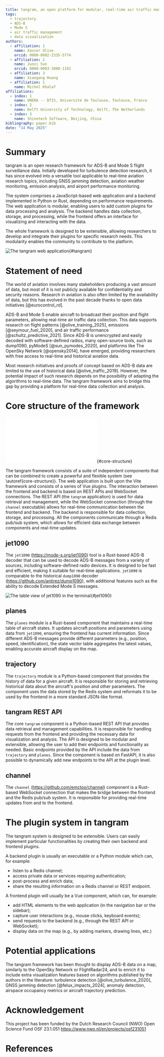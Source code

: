 ```yaml
---
title: tangram, an open platform for modular, real-time air traffic management research
tags:
  - trajectory
  - ADS-B
  - Mode S
  - air traffic management
  - data visualization
authors:
  - affiliation: 1
    name: Xavier Olive
    orcid: 0000-0002-2335-5774
  - affiliation: 2
    name: Junzi Sun
    orcid: 0000-0003-3888-1192
  - affiliation: 3
    name: Xiaogang Huang
  - affiliation: 1
    name: Michel Khalaf
affiliations:
  - index: 1
    name: ONERA -- DTIS, Université de Toulouse, Toulouse, France
  - index: 2
    name: Delft University of Technology, Delft, The Netherlands
  - index: 3
    name: Shinetech Software, Beijing, China
bibliography: paper.bib
date: "14 May 2025"
---
```


# Summary

tangram is an open research framework for ADS-B and Mode S flight surveillance data. Initially developed for turbulence detection research, it has since evolved into a versatile tool applicable to real-time aviation research topics, including GNSS jamming detection, aviation weather monitoring, emission analysis, and airport performance monitoring.

The system comprises a JavaScript-based web application and a backend implemented in Python or Rust, depending on performance requirements. The web application is modular, enabling users to add custom plugins for data processing and analysis. The backend handles data collection, storage, and processing, while the frontend offers an interface for visualizing and interacting with the data.

The whole framework is designed to be extensible, allowing researchers to develop and integrate their plugins for specific research needs. This modularity enables the community to contribute to the platform.

![The tangram web application](../docs/screenshot/tangram_screenshot_fr.png){#tangram}

# Statement of need

The world of aviation involves many stakeholders producing a vast amount of data, but most of it is not publicly available for confidentiality and security reasons. Research in aviation is also often limited by the availability of data, but this has evolved in the past decade thanks to open data initiatives [@eurocontrol_rd].

ADS-B and Mode S enable aircraft to broadcast their position and flight parameters, allowing real-time air traffic data collection. This data supports research on flight patterns [@olive_training_2025], emissions [@seymour_fuel_2020], and air traffic performance [@schultz_predictive_2021]. Since ADS-B is unencrypted and easily decoded with software-defined radios, many open-source tools, such as dump1090, pyModeS [@sun_pymodes_2020], and platforms like The OpenSky Network [@opensky2014], have emerged, providing researchers with free access to real-time and historical aviation data.

Most research initiatives and proofs of concept based on ADS-B data are limited to the use of historical data [@olive_traffic_2019]. However, the potential impact of such research depends on the possibility of adapting the algorithms to real-time data. The tangram framework aims to bridge this gap by providing a platform for real-time data collection and analysis.

# Core structure of the framework

![Core structure of the framework](../docs/screenshot/tangram_diagram.pdf){#core-structure}

The tangram framework consists of a suite of independent components that can be combined to create a powerful and flexible system (see \autoref{core-structure}). The web application is built upon the Vite framework and consists of a series of Vue plugins. The interaction between the frontend and backend is based on REST APIs and WebSocket connections. The REST API (the `tangram` application) is used for data retrieval and management, while the WebSocket connection (through the `channel` executable) allows for real-time communication between the frontend and backend. The backend is responsible for data collection, storage, and processing. All the components communicate through a Redis pub/sub system, which allows for efficient data exchange between components and real-time updates.

## jet1090

The `jet1090` (<https://mode-s.org/jet1090>) tool is a Rust-based ADS-B decoder that can be used to decode ADS-B messages from a variety of sources, including software-defined radio devices. It is designed to be fast and efficient, making it suitable for real-time applications. `jet1090` is comparable to the historical `dump1090` decoder (<https://github.com/antirez/dump1090>), with additional features such as the ability to decode Extended Mode S messages.

![The table view of `jet1090` in the terminal](../docs/screenshot/jet1090.png){#jet1090}

## planes

The `planes` module is a Rust-based component that maintains a real-time table of aircraft states. It updates aircraft positions and parameters using data from `jet1090`, ensuring the frontend has current information. Since different ADS-B messages provide different parameters (e.g., position, speed, identification), the state vector table aggregates the latest values, enabling accurate aircraft display on the map.

## trajectory

The `trajectory` module is a Python-based component that provides the history of data for a given aircraft. It is responsible for storing and retrieving historical data about the aircraft's position and other parameters. The component uses the data stored by the Redis system and reformats it to be used by the frontend in a more standard JSON-like format.

## tangram REST API

The core `tangram` component is a Python-based REST API that provides data retrieval and management capabilities. It is responsible for handling requests from the frontend and providing the necessary data for visualization and analysis. The API is designed to be modular and extensible, allowing the user to add their endpoints and functionality as needed. Basic endpoints provided by the API include the data from `trajectory` and `planes`. Since the component is based on FastAPI, it is also possible to dynamically add new endpoints to the API at the plugin level.

## channel

The `channel` (<https://github.com/emctoo/channel>) component is a Rust-based WebSocket connection that makes the bridge between the frontend and the Redis pub/sub system. It is responsible for providing real-time updates from and to the frontend.

# The plugin system in tangram

The tangram system is designed to be extensible. Users can easily implement particular functionalities by creating their own backend and frontend plugins.

A backend plugin is usually an executable or a Python module which can, for example:

- listen to a Redis channel;
- access private data or services requiring authentication;
- post-process and enrich data;
- share the resulting information on a Redis channel or REST endpoint.

A frontend plugin will usually be a Vue component, which can, for example:

- add HTML elements to the web application (in the navigation bar or the sidebar);
- capture user interactions (e.g., mouse clicks, keyboard events);
- send requests to the backend (e.g., through the REST API or WebSocket);
- display data on the map (e.g., by adding markers, drawing lines, etc.)

# Potential applications

The tangram framework has been thought to display ADS-B data on a map, similarly to the OpenSky Network or FlightRadar24, and to enrich it to include extra visualization features based on algorithms published by the authors in the literature: turbulence detection [@olive_turbulence_2020], GNSS jamming detection [@felux_impacts_2024], anomaly detection, airspace occupancy metrics or aircraft trajectory prediction.

# Acknowledgement

This project has been funded by the Dutch Research Council (NWO) Open Science Fund OSF 23.1.051 <https://www.nwo.nl/en/projects/osf231051>

# References

